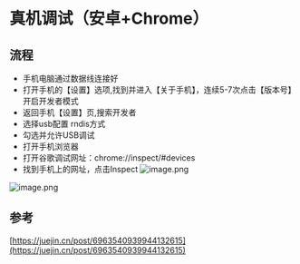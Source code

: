 # 真机调试（安卓+Chrome）
## 流程
- 手机电脑通过数据线连接好
- 打开手机的【设置】选项,找到并进入【关于手机】，连续5-7次点击【版本号】开启开发者模式
- 返回手机【设置】页,搜索开发者
- 选择usb配置 rndis方式
- 勾选并允许USB调试
- 打开手机浏览器
- 打开谷歌调试网址：chrome://inspect/#devices
- 找到手机上的网址，点击Inspect
![image.png](http://cdn.wangtongmeng.com/20230828203455-47110e.png)

![image.png](http://cdn.wangtongmeng.com/20230828203518-86cd0e.png)

## 参考
[https://juejin.cn/post/6963540939944132615](https://juejin.cn/post/6963540939944132615)

